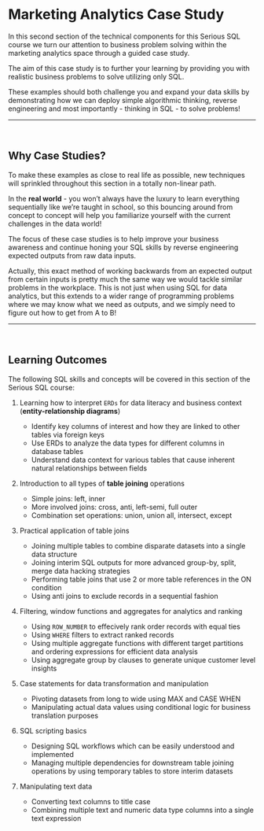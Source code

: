 # Marketing Analytics Case Study
In this second section of the technical components for this Serious SQL course we turn our attention to business problem solving within the marketing analytics space through a guided case study.

The aim of this case study is to further your learning by providing you with realistic business problems to solve utilizing only SQL.

These examples should both challenge you and expand your data skills by demonstrating how we can deploy simple algorithmic thinking, reverse engineering and most importantly - thinking in SQL - to solve problems!

---

<br>

## Why Case Studies?
To make these examples as close to real life as possible, new techniques will sprinkled throughout this section in a totally non-linear path.

In the **real world** - you won’t always have the luxury to learn everything sequentially like we’re taught in school, so this bouncing around from concept to concept will help you familiarize yourself with the current challenges in the data world!

The focus of these case studies is to help improve your business awareness and continue honing your SQL skills by reverse engineering expected outputs from raw data inputs.

Actually, this exact method of working backwards from an expected output from certain inputs is pretty much the same way we would tackle similar problems in the workplace. This is not just when using SQL for data analytics, but this extends to a wider range of programming problems where we may know what we need as outputs, and we simply need to figure out how to get from A to B!

---

<br>

## Learning Outcomes
The following SQL skills and concepts will be covered in this section of the Serious SQL course:

1. Learning how to interpret `ERDs` for data literacy and business context (**entity-relationship diagrams**)
    + Identify key columns of interest and how they are linked to other tables via foreign keys
    + Use ERDs to analyze the data types for different columns in database tables
    + Understand data context for various tables that cause inherent natural relationships between fields

2. Introduction to all types of **table joining** operations
    + Simple joins: left, inner
    + More involved joins: cross, anti, left-semi, full outer
    + Combination set operations: union, union all, intersect, except

3. Practical application of table joins
    + Joining multiple tables to combine disparate datasets into a single data structure
    + Joining interim SQL outputs for more advanced group-by, split, merge data hacking strategies
    + Performing table joins that use 2 or more table references in the ON condition
    + Using anti joins to exclude records in a sequential fashion

4. Filtering, window functions and aggregates for analytics and ranking
    + Using `ROW_NUMBER` to effecively rank order records with equal ties
    + Using `WHERE` filters to extract ranked records
    + Using multiple aggregate functions with different target partitions and ordering expressions for efficient data analysis
    + Using aggregate group by clauses to generate unique customer level insights

5. Case statements for data transformation and manipulation
    + Pivoting datasets from long to wide using MAX and CASE WHEN
    + Manipulating actual data values using conditional logic for business translation purposes

6. SQL scripting basics
    + Designing SQL workflows which can be easily understood and implemented
    + Managing multiple dependencies for downstream table joining operations by using temporary tables to store interim datasets

7. Manipulating text data
    + Converting text columns to title case
    + Combining multiple text and numeric data type columns into a single text expression